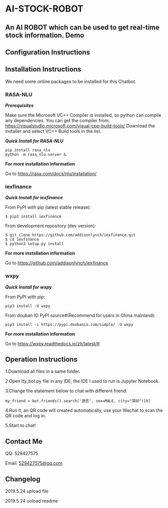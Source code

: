# AI-STOCK-ROBOT
An AI ROBOT which can be used to get real-time stock information.
Demo
----



Configuration Instructions
----

Installation Instructions
----

We need some online packages to be installed for this Chatbot.

### **RASA-NLU**

***Prerequisites***

Make sure the Microsoft VC++ Compiler is installed, so python can compile any dependencies. You can get the compiler from: https://visualstudio.microsoft.com/visual-cpp-build-tools/ Download the installer and select VC++ Build tools in the list.

***Quick Install for RASA-NLU***

    pip install rasa_nlu
    python -m rasa_nlu.server &

**For more installation information**

Go to https://rasa.com/docs/nlu/installation/



### **iexfinance**

***Quick Install for iexfinance***

From PyPI with pip (latest stable release):

    $ pip3 install iexfinance

From development repository (dev version):

    $ git clone https://github.com/addisonlynch/iexfinance.git
    $ cd iexfinance
    $ python3 setup.py install

**For more installation information**

Go to https://github.com/addisonlynch/iexfinance



### **wxpy**

***Quick Install for wxpy***

From PyPI with pip:

    pip3 install -U wxpy

From douban IO PyPI source#(Recommend for users in China mainland):

    pip3 install -i https://pypi.doubanio.com/simple/ -U wxpy

**For more installation information**

Go to https://wxpy.readthedocs.io/zh/latest/#



Operation Instructions
----

1.Download all files in a same folder.

2.Open lty_bot.py file in any IDE, the IDE I used to run is Jupyter Notebook.

3.Change the statement below to chat with different friend.

    my_friend = bot.friends().search('游否', sex=MALE, city="深圳")[0]

4.Run it, an QR code will created automatically, use your Wechat to scan the QR code and log in.

5.Start to chat!



Contact Me
----

QQ: 529427575

Email: 529427575@qq.com


Changelog
----

2019.5.24 upload file

2019.5.24 uoload readme

